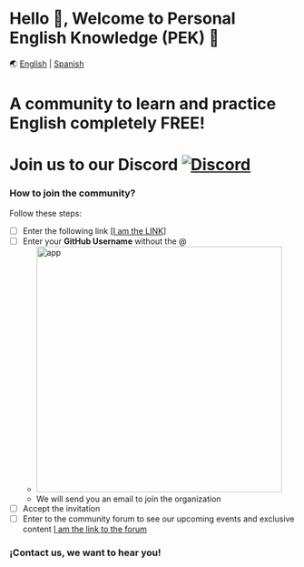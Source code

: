 # Hello 👋, Welcome to Personal English Knowledge (PEK) 🚀

🌏 [English](https://github.com/PEK-Personal-English-Knowledge/.github/blob/main/profile/README.en.md) | [Spanish](https://github.com/PEK-Personal-English-Knowledge/.github/blob/main/profile/README.md)

# A community to learn and practice English completely FREE!

# Join us to our Discord <a href="https://discord.gg/VuTfdxka">![Discord](https://img.shields.io/badge/Discord-7289DA?style=flat-square&logo=discord&logoColor=white)</a>

### How to join the community?


Follow these steps:

- [ ] Enter the following link <a href="https://pek-english.herokuapp.com/" target="_blank">[I am the LINK]</a> 
- [ ] Enter your **GitHub Username** without the @
    - <a href="https://pek-english.herokuapp.com/" target="_blank"><img width="432" alt="app" src="https://user-images.githubusercontent.com/23409026/194699670-a7014c4a-6649-4a43-9070-ebf6413e2e96.png"></a>
    - We will send you an email to join the organization
- [ ] Accept the invitation
- [ ] Enter to the community forum to see our upcoming events and exclusive content [I am the link to the forum](https://github.com/orgs/PEK-Personal-English-Knowledge/discussions)

### ¡Contact us, we want to hear you!
